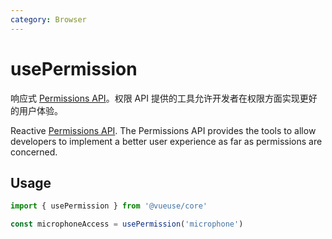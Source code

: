 ```yaml
---
category: Browser
---
```


# usePermission

响应式 [Permissions API](https://developer.mozilla.org/en-US/docs/Web/API/Permissions_API)。权限 API 提供的工具允许开发者在权限方面实现更好的用户体验。

Reactive [Permissions API](https://developer.mozilla.org/en-US/docs/Web/API/Permissions_API). The Permissions API provides the tools to allow developers to implement a better user experience as far as permissions are concerned.

## Usage

```js
import { usePermission } from '@vueuse/core'

const microphoneAccess = usePermission('microphone')
```
